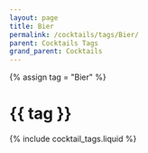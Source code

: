 ```yaml
---
layout: page
title: Bier
permalink: /cocktails/tags/Bier/
parent: Cocktails Tags
grand_parent: Cocktails
---
```

{% assign tag = "Bier" %}
# {{ tag }}
{% include cocktail_tags.liquid %}